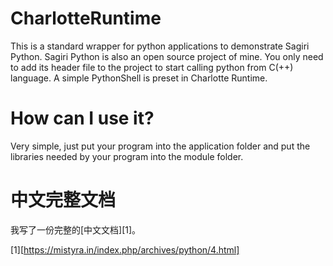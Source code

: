 # CharlotteRuntime
This is a standard wrapper for python applications to demonstrate Sagiri Python.
Sagiri Python is also an open source project of mine.
You only need to add its header file to the project to start calling python from C(++) language.
A simple PythonShell is preset in Charlotte Runtime.


# How can I use it?
Very simple, just put your program into the application folder and put the libraries needed by your program into the module folder.


# 中文完整文档
我写了一份完整的[中文文档][1]。

  [1][https://mistyra.in/index.php/archives/python/4.html]

